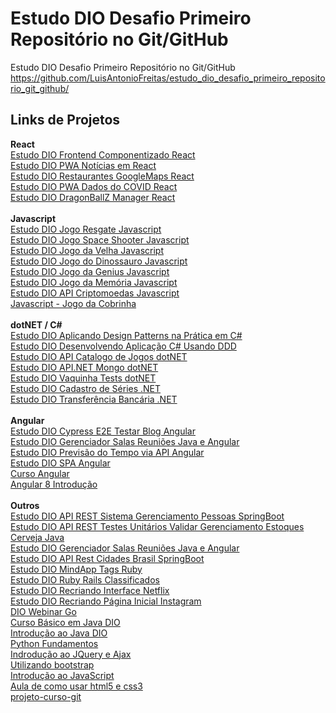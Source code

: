 # Estudo DIO Desafio Primeiro Repositório no Git/GitHub
Estudo DIO Desafio Primeiro Repositório no Git/GitHub
https://github.com/LuisAntonioFreitas/estudo_dio_desafio_primeiro_repositorio_git_github/

## Links de Projetos
<b>React</b> </br>
[Estudo DIO Frontend Componentizado React](https://github.com/LuisAntonioFreitas/estudo_dio_frontend_componentizado_react) </br>
[Estudo DIO PWA Notícias em React](https://github.com/LuisAntonioFreitas/estudo_dio_pwa_noticias_react) </br>
[Estudo DIO Restaurantes GoogleMaps React](https://github.com/LuisAntonioFreitas/estudo_dio_restaurantes_googlemaps_react) </br>
[Estudo DIO PWA Dados do COVID React](https://github.com/LuisAntonioFreitas/estudo_dio_pwa_covid_react) </br>
[Estudo DIO DragonBallZ Manager React](https://github.com/LuisAntonioFreitas/estudo_dio_dragonballz_manager_react) </br>
</br>
<b>Javascript</b> </br>
[Estudo DIO Jogo Resgate Javascript](https://github.com/LuisAntonioFreitas/estudo_dio_jogo_resgate_javascript) </br>
[Estudo DIO Jogo Space Shooter Javascript](https://github.com/LuisAntonioFreitas/estudo_dio_jogo_spaceshooter_javascript) </br>
[Estudo DIO Jogo da Velha Javascript](https://github.com/LuisAntonioFreitas/estudo_dio_jogo_velha_javascript) </br>
[Estudo DIO Jogo do Dinossauro Javascript](https://github.com/LuisAntonioFreitas/estudo_dio_jogo_dinossauro_javascript) </br>
[Estudo DIO Jogo da Genius Javascript](https://github.com/LuisAntonioFreitas/estudo_dio_jogo_genius_javascript) </br>
[Estudo DIO Jogo da Memória Javascript](https://github.com/LuisAntonioFreitas/estudo_dio_jogo_memoria_javascript) </br>
[Estudo DIO API Criptomoedas Javascript](https://github.com/LuisAntonioFreitas/estudo_dio_api_criptomoedas_javascript) </br>
[Javascript - Jogo da Cobrinha](https://github.com/LuisAntonioFreitas/estudo_javascript_jogo_cobrinha) </br>
</br>
<b>dotNET / C#</b> </br>
[Estudo DIO Aplicando Design Patterns na Prática em C#](https://github.com/LuisAntonioFreitas/estudo_dio_aplicando_designpatterns_pratica_C) </br>
[Estudo DIO Desenvolvendo Aplicação C# Usando DDD](https://github.com/LuisAntonioFreitas/estudo_dio_desenvolvendo_aplicacao_C_usando_DDD) </br>
[Estudo DIO API Catalogo de Jogos dotNET](https://github.com/LuisAntonioFreitas/estudo_dio_api_apicatalogojogos_dotnet) </br>
[Estudo DIO API.NET Mongo dotNET](https://github.com/LuisAntonioFreitas/estudo_dio_apinet_mongo_dotNET) </br>
[Estudo DIO Vaquinha Tests dotNET](https://github.com/LuisAntonioFreitas/estudo_dio_vaquinha_tests_dotNET) </br>
[Estudo DIO Cadastro de Séries .NET](https://github.com/LuisAntonioFreitas/estudo_dio_cadastro_series_dotNET) </br>
[Estudo DIO Transferência Bancária .NET](https://github.com/LuisAntonioFreitas/estudo_dio_transferencia_bancarias_dotNET) </br>
</br>
<b>Angular</b> </br>
[Estudo DIO Cypress E2E Testar Blog Angular](https://github.com/LuisAntonioFreitas/estudo_dio_cypress_e2e_testar_blog_angular) </br>
[Estudo DIO Gerenciador Salas Reuniões Java e Angular](https://github.com/LuisAntonioFreitas/estudo_dio_gerenciador_salas_reunioes_java_angular) </br>
[Estudo DIO Previsão do Tempo via API Angular](https://github.com/LuisAntonioFreitas/estudo_dio_previsao_tempo_api_angular) </br>
[Estudo DIO SPA Angular](https://github.com/LuisAntonioFreitas/estudo_dio_spa_angular) </br>
[Curso Angular](https://github.com/LuisAntonioFreitas/estudo_curso_angular) </br>
[Angular 8 Introdução](https://github.com/LuisAntonioFreitas/estudo_angular_course_manager) </br>
</br>
<b>Outros</b> </br>
[Estudo DIO API REST Sistema Gerenciamento Pessoas SpringBoot](https://github.com/LuisAntonioFreitas/estudo_dio_api_rest_sistema_gerenciamento_pessoas_springboot) </br>
[Estudo DIO API REST Testes Unitários Validar Gerenciamento Estoques Cerveja Java](https://github.com/LuisAntonioFreitas/estudo_dio_api_rest_testes_unitarios_validar_gerenciamento_estoques_cerveja_java) </br>
[Estudo DIO Gerenciador Salas Reuniões Java e Angular](https://github.com/LuisAntonioFreitas/estudo_dio_gerenciador_salas_reunioes_java_angular) </br>
[Estudo DIO API Rest Cidades Brasil SpringBoot](https://github.com/LuisAntonioFreitas/estudo_dio_apirest_cidades_brasil_springboot) </br>
[Estudo DIO MindApp Tags Ruby](https://github.com/LuisAntonioFreitas/estudo_dio_mindapp_tags_ruby) </br>
[Estudo DIO Ruby Rails Classificados](https://github.com/LuisAntonioFreitas/estudo_dio_rubyrails_classificados) </br>
[Estudo DIO Recriando Interface Netflix](https://github.com/LuisAntonioFreitas/estudo_dio_recriando_interface_netflix) </br>
[Estudo DIO Recriando Página Inicial Instagram](https://github.com/LuisAntonioFreitas/estudo_dio_recriando_pagina_inicial_instagram) </br>
[DIO Webinar Go](https://github.com/LuisAntonioFreitas/estudo_webinargo_dio) </br>
[Curso Básico em Java DIO](https://github.com/LuisAntonioFreitas/estudo_java_cursobasico_dio) </br>
[Introdução ao Java DIO](https://github.com/LuisAntonioFreitas/estudo_java_introducao_dio) </br>
[Python Fundamentos](https://github.com/LuisAntonioFreitas/estudo_python_fundamentos) </br>
[Indrodução ao JQuery e Ajax](https://github.com/LuisAntonioFreitas/estudo_aula_jquery_ajax) </br>
[Utilizando bootstrap](https://github.com/LuisAntonioFreitas/estudo_aula_bootstrap) </br>
[Introdução ao JavaScript](https://github.com/LuisAntonioFreitas/estudo_aula_javascript) </br>
[Aula de como usar html5 e css3](https://github.com/LuisAntonioFreitas/estudo_aula_html5_css3) </br>
[projeto-curso-git](https://github.com/LuisAntonioFreitas/projeto-curso-git) </br>
</br>
